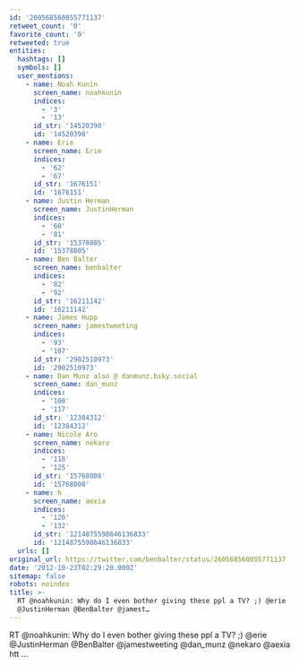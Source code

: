 ```yaml
---
id: '260568560055771137'
retweet_count: '0'
favorite_count: '0'
retweeted: true
entities:
  hashtags: []
  symbols: []
  user_mentions:
    - name: Noah Kunin
      screen_name: noahkunin
      indices:
        - '3'
        - '13'
      id_str: '14520390'
      id: '14520390'
    - name: Erie
      screen_name: Erie
      indices:
        - '62'
        - '67'
      id_str: '1676151'
      id: '1676151'
    - name: Justin Herman
      screen_name: JustinHerman
      indices:
        - '68'
        - '81'
      id_str: '15378805'
      id: '15378805'
    - name: Ben Balter
      screen_name: benbalter
      indices:
        - '82'
        - '92'
      id_str: '16211142'
      id: '16211142'
    - name: James Hupp
      screen_name: jamestweeting
      indices:
        - '93'
        - '107'
      id_str: '2902510973'
      id: '2902510973'
    - name: Dan Munz also @ danmunz.bsky.social
      screen_name: dan_munz
      indices:
        - '108'
        - '117'
      id_str: '12384312'
      id: '12384312'
    - name: Nicole Aro
      screen_name: nekaro
      indices:
        - '118'
        - '125'
      id_str: '15768008'
      id: '15768008'
    - name: h
      screen_name: aexia
      indices:
        - '126'
        - '132'
      id_str: '1214875598646136833'
      id: '1214875598646136833'
  urls: []
original_url: https://twitter.com/benbalter/status/260568560055771137
date: '2012-10-23T02:29:20.000Z'
sitemap: false
robots: noindex
title: >-
  RT @noahkunin: Why do I even bother giving these ppl a TV? ;) @erie
  @JustinHerman @BenBalter @jamest…
---
```


RT @noahkunin: Why do I even bother giving these ppl a TV? ;) @erie @JustinHerman @BenBalter @jamestweeting @dan_munz @nekaro @aexia htt ...
